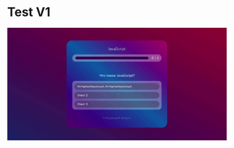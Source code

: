 # Test V1
  <div align="center">
     <img src="https://github.com/Yariz-IT/Test-First-Version/blob/main/test.gif"/>
  </div>  
